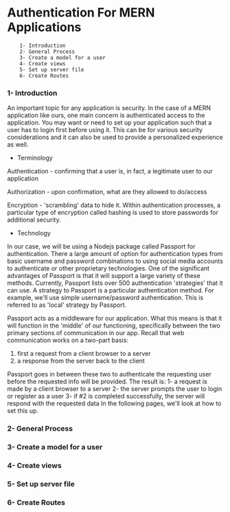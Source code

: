 

# Authentication For MERN Applications
        1- Introduction
        2- General Process
        3- Create a model for a user
        4- Create views
        5- Set up server file
        6- Create Routes

### 1- Introduction
An important topic for any application is security. In the case of a MERN application like ours, one main concern is authenticated access to the application. You may want or need to set up your application such that a user has to login first before using it. This can be for various security considerations and it can also be used to provide a personalized experience as well.

- Terminology

Authentication - confirming that a user is, in fact, a legitimate user to our application

Authorization - upon confirmation, what are they allowed to do/access

Encryption - 'scrambling' data to hide it. Within authentication processes, a particular type of encryption called hashing is used to store passwords for additional security.

- Technology

In our case, we will be using a Nodejs package called Passport for authentication. There a large amount of option for authentication types from basic username and password combinations to using social media accounts to authenticate or other proprietary technologies. One of the significant advantages of Passport is that it will support a large variety of these methods. Currently, Passport lists over 500 authentication 'strategies' that it can use. A strategy to Passport is a particular authentication method. For example, we'll use simple username/password authentication. This is referred to as 'local' strategy by Passport.

Passport acts as a middleware for our application. What this means is that it will function in the 'middle' of our functioning, specifically between the two primary sections of communication in our app. Recall that web communication works on a two-part basis:

1. first a request from a client browser to a server
2. a response from the server back to the client

Passport goes in between these two to authenticate the requesting user before the requested info will be provided. The result is:
1- a request is made by a client browser to a server
2- the server prompts the user to login or register as a user
3- if #2 is completed successfully, the server will respond with the requested data
In the following pages, we'll look at how to set this up.


### 2- General Process

### 3- Create a model for a user

### 4- Create views

### 5- Set up server file

### 6- Create Routes

